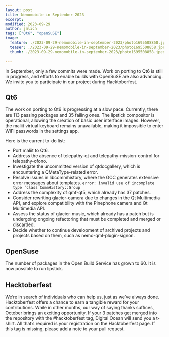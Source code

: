 ```yaml
---
layout: post
title: Nemomobile in September 2023
excerpt: 
modified: 2023-09-29
author: jmlich
tags: ["Qt6", "openSuSE"]
image: 
  feature: ./2023-09-29-nemomobile-in-september-2023/photo1695508858.jpeg
  teaser: ./2023-09-29-nemomobile-in-september-2023/photo1695508858.jpeg
  thumb: ./2023-09-29-nemomobile-in-september-2023/photo1695508858.jpeg

---
```

In September, only a few commits were made. Work on porting to Qt6 is still in progress, and efforts to enable builds with OpenSuSE are also advancing. We invite you to participate in our project during Hacktoberfest.

## Qt6

The work on porting to Qt6 is progressing at a slow pace. Currently, there are 113 passing packages and 35 failing ones. The lipstick compositor is operational, allowing the creation of basic user interface images. However, the maliit virtual keyboard remains unavailable, making it impossible to enter WiFi passwords in the settings app.

Here is the current to-do list:

* Port maliit to Qt6.
* Address the absence of telepathy-qt and telepathy-mission-control for telepathy-ofono.
* Investigate the uncommitted version of qtdocgallery, which is encountering a QMetaType-related error.
* Resolve issues in libcommhistory, where the GCC generates extensive error messages about templates.
  `error: invalid use of incomplete type ‘class CommHistory::Group`
* Address the complexity of qmf-qt5, which already has 37 patches.
* Consider rewriting glacier-camera due to changes in the Qt Multimedia API, and explore compatibility with the Pinephone camera and Qt Multimedia API.
* Assess the status of glacier-music, which already has a patch but is undergoing ongoing refactoring that must be completed and merged or discarded.
* Decide whether to continue development of archived projects and projects based on them, such as nemo-qml-plugin-signon.

## OpenSuse

The number of packages in the Open Build Service has grown to 60. It is now possible to run lipstick.

## Hacktoberfest

We’re in search of individuals who can help us, just as we’ve always done. Hacktoberfest offers a chance to earn a tangible reward for your contributions. While in other months, our way of saying thanks suffices, October brings an exciting opportunity. If your 3 patches get merged into the repository with the #hacktoberfest tag, Digital Ocean will send you a t-shirt. All that’s required is your registration on the Hacktoberfest page. If this tag is missing, please add a note to your pull request.